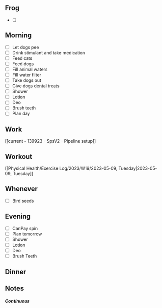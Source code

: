 ## Frog
- [ ] 

## Morning 
- [ ] Let dogs pee
- [ ] Drink stimulant and take medication
- [ ] Feed cats
- [ ] Feed dogs
- [ ] Fill animal waters
- [ ] Fill water filter
- [ ] Take dogs out 
- [ ] Give dogs dental treats
- [ ] Shower
- [ ] Lotion
- [ ] Deo
- [ ] Brush teeth
- [ ] Plan day

## Work 
[[current - 139923 - SpsV2 -  Pipeline setup]]

## Workout 
[[Physical Health/Exercise Log/2023/W19/2023-05-09, Tuesday|2023-05-09, Tuesday]]

## Whenever
- [ ] Bird seeds

## Evening
- [ ] CanPay spin
- [ ] Plan tomorrow 
- [ ] Shower 
- [ ] Lotion 
- [ ] Deo 
- [ ] Brush Teeth 

## Dinner

## Notes 

##### Continuous 
